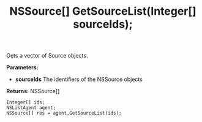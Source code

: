 ﻿---
uid: crmscript_ref_NSListAgent_GetSourceList
title: NSSource[] GetSourceList(Integer[]  sourceIds);
intellisense: NSListAgent.GetSourceList
keywords: NSListAgent, GetSourceList
so.topic: reference
---

Gets a vector of Source objects.

**Parameters:**
 - **sourceIds** The identifiers of the NSSource objects

**Returns:** NSSource[]

```crmscript
Integer[] ids;
NSListAgent agent;
NSSource[] res = agent.GetSourceList(ids);
```

